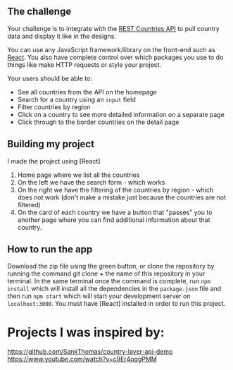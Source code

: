 ## The challenge

Your challenge is to integrate with the [REST Countries API](https://restcountries.com/) to pull country data and display it like in the designs.

You can use any JavaScript framework/library on the front-end such as [React](https://reactjs.org). You also have complete control over which packages you use to do things like make HTTP requests or style your project.

Your users should be able to:

- See all countries from the API on the homepage
- Search for a country using an `input` field
- Filter countries by region
- Click on a country to see more detailed information on a separate page
- Click through to the border countries on the detail page

## Building my project

I made the project using [React]

1. Home page where we list all the countries
2. On the left we have the search form - which works
3. On the right we have the filtering of the countries by region - which does not work (don't make a mistake just because the countries are not filtered)
4. On the card of each country we have a button that "passes" you to another page where you can find additional information about that country.

## How to run the app
Download the zip file using the green button, or clone the repository by running the command git clone + the name of this repository in your terminal. In the same terminal once the command is complete, run `npm install` which will install all the dependencies in the `package.json` file and then run `npm start` which will start your development server on `localhost:3000`. You must have [React] installed in order to run this project.

# Projects I was inspired by:
https://github.com/SankThomas/country-layer-api-demo
https://www.youtube.com/watch?v=c9Er4oqgPMM
